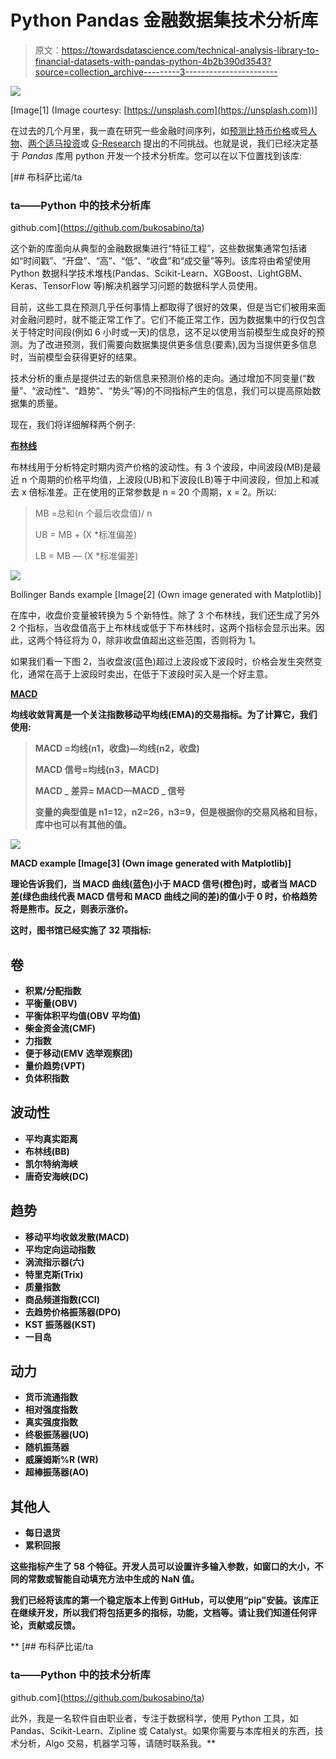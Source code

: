 # Python Pandas 金融数据集技术分析库

> 原文：<https://towardsdatascience.com/technical-analysis-library-to-financial-datasets-with-pandas-python-4b2b390d3543?source=collection_archive---------3----------------------->

![](img/c601cdee895af9b9a1efeb43972a645a.png)

[Image[1] (Image courtesy: [https://unsplash.com](https://unsplash.com))]

在过去的几个月里，我一直在研究一些金融时间序列，如[预测比特币价格](https://github.com/bukosabino/btctrading)或[号人物](https://numer.ai/)、[两个适马投资](https://www.kaggle.com/c/two-sigma-financial-modeling)或 [G-Research](https://financialforecasting.gresearch.co.uk) 提出的不同挑战。也就是说，我们已经决定基于 *Pandas* 库用 python 开发一个技术分析库。您可以在以下位置找到该库:

[](https://github.com/bukosabino/ta) [## 布科萨比诺/ta

### ta——Python 中的技术分析库

github.com](https://github.com/bukosabino/ta) 

这个新的库面向从典型的金融数据集进行“特征工程”，这些数据集通常包括诸如“时间戳”、“开盘”、“高”、“低”、“收盘”和“成交量”等列。该库将由希望使用 Python 数据科学技术堆栈(Pandas、Scikit-Learn、XGBoost、LightGBM、Keras、TensorFlow 等)解决机器学习问题的数据科学人员使用。

目前，这些工具在预测几乎任何事情上都取得了很好的效果，但是当它们被用来面对金融问题时，就不能正常工作了。它们不能正常工作，因为数据集中的行仅包含关于特定时间段(例如 6 小时或一天)的信息，这不足以使用当前模型生成良好的预测。为了改进预测，我们需要向数据集提供更多信息(要素),因为当提供更多信息时，当前模型会获得更好的结果。

技术分析的重点是提供过去的新信息来预测价格的走向。通过增加不同变量(“数量”、“波动性”、“趋势”、“势头”等)的不同指标产生的信息，我们可以提高原始数据集的质量。

现在，我们将详细解释两个例子:

[**布林线**](http://stockcharts.com/school/doku.php?id=chart_school:technical_indicators:bollinger_bands)

布林线用于分析特定时期内资产价格的波动性。有 3 个波段，中间波段(MB)是最近 n 个周期的价格平均值，上波段(UB)和下波段(LB)等于中间波段，但加上和减去 x 倍标准差。正在使用的正常参数是 n = 20 个周期，x = 2。所以:

> MB =总和(n 个最后收盘值)/ n
> 
> UB = MB + (X *标准偏差)
> 
> LB = MB — (X *标准偏差)

![](img/144ed90670ae34ce4f6327fcabfe5108.png)

Bollinger Bands example [Image[2] (Own image generated with Matplotlib)]

在库中，收盘价变量被转换为 5 个新特性。除了 3 个布林线，我们还生成了另外 2 个指标，当收盘值高于上布林线或低于下布林线时，这两个指标会显示出来。因此，这两个特征将为 0，除非收盘值超出这些范围，否则将为 1。

如果我们看一下图 2，当收盘波(蓝色)超过上波段或下波段时，价格会发生突然变化，通常在高于上波段时卖出，在低于下波段时买入是一个好主意。

[**MACD**](http://stockcharts.com/school/doku.php?id=chart_school:technical_indicators:moving_average_convergence_divergence_macd)

**均线收敛背离是一个关注指数移动平均线(EMA)的交易指标。为了计算它，我们使用:**

> **MACD =均线(n1，收盘)—均线(n2，收盘)**
> 
> **MACD 信号=均线(n3，MACD)**
> 
> **MACD _ 差异= MACD—MACD _ 信号**
> 
> **变量的典型值是 n1=12，n2=26，n3=9，但是根据你的交易风格和目标，库中也可以有其他的值。**

**![](img/fb843f67f3c9e99aeccf0188a0ff3b2a.png)**

**MACD example [Image[3] (Own image generated with Matplotlib)]**

**理论告诉我们，当 MACD 曲线(蓝色)小于 MACD 信号(橙色)时，或者当 MACD 差(绿色曲线代表 MACD 信号和 MACD 曲线之间的差)的值小于 0 时，价格趋势将是熊市。反之，则表示涨价。**

**这时，图书馆已经实施了 32 项指标:**

## **卷**

*   **积累/分配指数**
*   **平衡量(OBV)**
*   **平衡体积平均值(OBV 平均值)**
*   **柴金资金流(CMF)**
*   **力指数**
*   **便于移动(EMV 选举观察团)**
*   **量价趋势(VPT)**
*   **负体积指数**

## **波动性**

*   **平均真实距离**
*   **布林线(BB)**
*   **凯尔特纳海峡**
*   **唐奇安海峡(DC)**

## **趋势**

*   **移动平均收敛发散(MACD)**
*   **平均定向运动指数**
*   **涡流指示器(六)**
*   **特里克斯(Trix)**
*   **质量指数**
*   **商品频道指数(CCI)**
*   **去趋势价格振荡器(DPO)**
*   **KST 振荡器(KST)**
*   **一目岛**

## **动力**

*   **货币流通指数**
*   **相对强度指数**
*   **真实强度指数**
*   **终极振荡器(UO)**
*   **随机振荡器**
*   **威廉姆斯%R (WR)**
*   **超棒振荡器(AO)**

## **其他人**

*   **每日退货**
*   **累积回报**

**这些指标产生了 58 个特征。开发人员可以设置许多输入参数，如窗口的大小，不同的常数或智能自动填充方法中生成的 NaN 值。**

**我们已经将该库的第一个稳定版本上传到 GitHub，可以使用“pip”安装。该库正在继续开发，所以我们将包括更多的指标，功能，文档等。请让我们知道任何评论，贡献或反馈。**

**[](https://github.com/bukosabino/ta) [## 布科萨比诺/ta

### ta——Python 中的技术分析库

github.com](https://github.com/bukosabino/ta) 

此外，我是一名软件自由职业者，专注于数据科学，使用 Python 工具，如 Pandas、Scikit-Learn、Zipline 或 Catalyst。如果你需要与本库相关的东西，技术分析，Algo 交易，机器学习等，请随时联系我。**